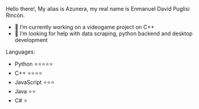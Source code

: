 Hello there!, My alias is Azunera, my real name is Enmanuel David Puglisi Rincón.
- 🔭 I’m currently working on a videogame project on C++
- 🤔 I’m looking for help with data scraping, python backend and desktop development

Languages:
- Python      ⭐⭐⭐⭐⭐
- C++         ⭐⭐⭐⭐
- JavaScript  ⭐⭐⭐
- Java        ⭐⭐
- C#          ⭐
